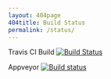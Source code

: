 ```yaml
---
layout: 404page
404title: Build Status
permalink: /status/
---
```

Travis CI Build
[![Build Status](https://travis-ci.org/brandnameboredom/brandnameboredom.github.io.svg?branch=master)](https://travis-ci.org/brandnameboredom/brandnameboredom.github.io)

Appveyor
[![Build status](https://ci.appveyor.com/api/projects/status/dj8wpgtcbx5obn0t/branch/master?svg=true)](https://ci.appveyor.com/project/brandnameboredom/brandnameboredom-github-io/branch/master)